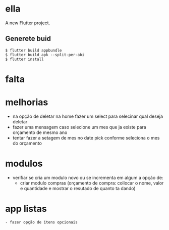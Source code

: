 # ella

A new Flutter project.

## Generete buid
```
$ flutter build appbundle
$ flutter build apk --split-per-abi
$ flutter install
```


# falta


# melhorias
- na opção de deletar na home fazer um select para selecinar qual deseja deletar
- fazer uma mensagem caso selecione um mes que ja existe para orçamento de mesmo ano
- tentar fazer a setagem de mes no date pick conforme seleciona o mes do orçamento


# modulos
- verifiar se cria um modulo novo ou se incrementa em algum a opção de:
    - criar modulo compras
        (orçamento de compra: collocar o nome, valor e quantidade e mostrar o resutado de quanto ta dando)
# app listas
    - fazer opção de itens opcionais